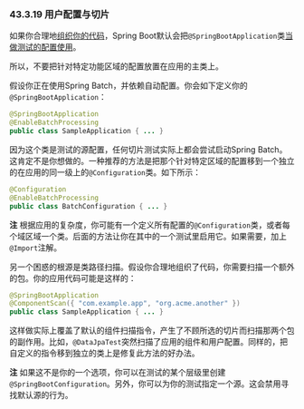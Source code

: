 ### 43.3.19 用户配置与切片

如果你合理地[组织你的代码](https://docs.spring.io/spring-boot/docs/2.0.0.RELEASE/reference/htmlsingle/#using-boot-structuring-your-code)，Spring Boot默认会把`@SpringBootApplication`类[当做测试的配置使用](https://docs.spring.io/spring-boot/docs/2.0.0.RELEASE/reference/htmlsingle/#boot-features-testing-spring-boot-applications-detecting-config)。

所以，不要把针对特定功能区域的配置放置在应用的主类上。

假设你正在使用Spring Batch，并依赖自动配置。你会如下定义你的`@SpringBootApplication`：
```java
@SpringBootApplication
@EnableBatchProcessing
public class SampleApplication { ... }
```
因为这个类是测试的源配置，任何切片测试实际上都会尝试启动Spring Batch。这肯定不是你想做的。一种推荐的方法是把那个针对特定区域的配置移到一个独立的在应用的同一级上的`@Configuration`类。如下所示：
```java
@Configuration
@EnableBatchProcessing
public class BatchConfiguration { ... }
```

**注** 根据应用的复杂度，你可能有一个定义所有配置的`@Configuration`类，或者每个域区域一个类。后面的方法让你在其中的一个测试里启用它。如果需要，加上`@Import`注解。

另一个困惑的根源是类路径扫描。假设你合理地组织了代码，你需要扫描一个额外的包。你的应用代码可能是这样的：
```java
@SpringBootApplication
@ComponentScan({ "com.example.app", "org.acme.another" })
public class SampleApplication { ... }
```
这样做实际上覆盖了默认的组件扫描指令，产生了不顾所选的切片而扫描那两个包的副作用。比如，`@DataJpaTest`突然扫描了应用的组件和用户配置。同样的，把自定义的指令移到独立的类上是修复此方法的好办法。

**注** 如果这不是你的一个选项，你可以在测试的某个层级里创建`@SpringBootConfiguration`。另外，你可以为你的测试指定一个源。这会禁用寻找默认源的行为。
